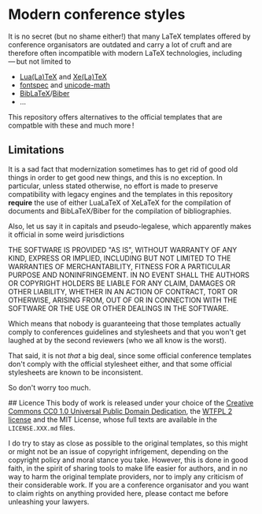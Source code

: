 Modern conference styles
========================

It is no secret (but no shame either!) that many LaTeX templates offered by conference organisators are outdated and carry a lot of cruft and are therefore often incompatible with modern LaTeX technologies, including — but not limited to

  - [Lua(La)TeX](http://lualatex.org) and [Xe(La)TeX](http://xetex.sourceforge.net/)
  - [fontspec](https://github.com/wspr/fontspec) and [unicode-math](https://github.com/wspr/unicode-math)
  - [BibLaTeX](https://github.com/plk/biblatex/)/[Biber](http://biblatex-biber.sourceforge.net/)
  - …

This repository offers alternatives to the official templates that are compatble with these and much more !

## Limitations
It is a sad fact that modernization sometimes has to get rid of good old things in order to get good new things, and this is no exception.
In particular, unless stated otherwise, no effort is made to preserve compatibility with legacy engines and the templates in this repository **require** the use of either LuaLaTeX of XeLaTeX for the compilation of documents and BibLaTeX/Biber for the compilation of bibliographies.

Also, let us say it in capitals and pseudo-legalese, which apparently makes it official in some weird jurisdictions

THE SOFTWARE IS PROVIDED "AS IS", WITHOUT WARRANTY OF ANY KIND, EXPRESS OR
IMPLIED, INCLUDING BUT NOT LIMITED TO THE WARRANTIES OF MERCHANTABILITY,
FITNESS FOR A PARTICULAR PURPOSE AND NONINFRINGEMENT. IN NO EVENT SHALL THE
AUTHORS OR COPYRIGHT HOLDERS BE LIABLE FOR ANY CLAIM, DAMAGES OR OTHER
LIABILITY, WHETHER IN AN ACTION OF CONTRACT, TORT OR OTHERWISE, ARISING FROM,
OUT OF OR IN CONNECTION WITH THE SOFTWARE OR THE USE OR OTHER DEALINGS IN THE
SOFTWARE.

Which means that nobody is guaranteeing that those templates actually comply to conferences guidelines and stylesheets and that you won't get laughed at by the second reviewers (who we all know is the worst).

That said, it is not *that* a big deal, since some official conference templates don't comply with the official stylesheet either, and that some official stylesheets are known to be inconsistent.

So don't worry too much.

## Licence
This body of work is released under your choice of the [Creative Commons CC0 1.0 Universal  Public Domain Dedication](https://creativecommons.org/publicdomain/zero/1.0/), the [WTFPL 2 license](http://wtfpl.net) and the MIT License, whose full texts are available in the `LICENSE.XXX.md` files.

I do try to stay as close as possible to the original templates, so this might or might not be an issue of copyright infrigement, depending on the copyright policy and moral stance you take.
However, this is done in good faith, in the spirit of sharing tools to make life easier for authors, and in no way to harm the original template providers, nor to imply any criticism of their considerable work.
If you are a conference organisator and you want to claim rights on anything provided here, please contact me before unleashing your lawyers.

